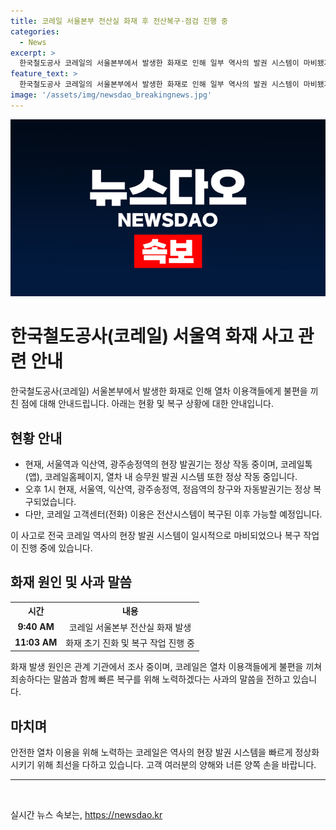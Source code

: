 ```yaml
---
title: 코레일 서울본부 전산실 화재 후 전산복구·점검 진행 중
categories:
  - News
excerpt: >
  한국철도공사 코레일의 서울본부에서 발생한 화재로 인해 일부 역사의 발권 시스템이 마비됐지만, 코레일은 현재 전산 복구 및 점검 작업을 진행 중이며, 오후 1시 현재 일부 역사의 발권 시스템이 정상 복구됐다고 밝혔습니다. 또한, 코레일톡, 코레일 홈페이지, 승무원 발권 시스템은 정상 작동 중이며, 화재 발생 원인은 조사 예정이라고 전했습니다.
feature_text: >
  한국철도공사 코레일의 서울본부에서 발생한 화재로 인해 일부 역사의 발권 시스템이 마비됐지만, 코레일은 현재 전산 복구 및 점검 작업을 진행 중이며, 오후 1시 현재 일부 역사의 발권 시스템이 정상 복구됐다고 밝혔습니다. 또한, 코레일톡, 코레일 홈페이지, 승무원 발권 시스템은 정상 작동 중이며, 화재 발생 원인은 조사 예정이라고 전했습니다.
image: '/assets/img/newsdao_breakingnews.jpg'
---
```


<p><img src="/assets/img/newsdao_breakingnews.jpg" alt="firstkoreanews 속보" /></p>

<h1>한국철도공사(코레일) 서울역 화재 사고 관련 안내</h1>

<p data-ke-size="size16">한국철도공사(코레일) 서울본부에서 발생한 화재로 인해 열차 이용객들에게 불편을 끼친 점에 대해 안내드립니다. 아래는 현황 및 복구 상황에 대한 안내입니다.</p>

<h2 data-ke-size="size26">현황 안내</h2>

<ul>
  <li>현재, 서울역과 익산역, 광주송정역의 현장 발권기는 정상 작동 중이며, 코레일톡(앱), 코레일홈페이지, 열차 내 승무원 발권 시스템 또한 정상 작동 중입니다.</li>
  <li>오후 1시 현재, 서울역, 익산역, 광주송정역, 정읍역의 창구와 자동발권기는 정상 복구되었습니다.</li>
  <li>다만, 코레일 고객센터(전화) 이용은 전산시스템이 복구된 이후 가능할 예정입니다.</li>
</ul>

<p data-ke-size="size16">이 사고로 전국 코레일 역사의 현장 발권 시스템이 일시적으로 마비되었으나 복구 작업이 진행 중에 있습니다.</p>

<h2 data-ke-size="size26">화재 원인 및 사과 말씀</h2>

<table>
  <tr>
    <th><b>시간</b></th>
    <th><b>내용</b></th>
  </tr>
  <tr>
    <td style="text-align: center; height: 17px;"><b>9:40 AM</b></td>
    <td style="text-align: center; height: 17px;">코레일 서울본부 전산실 화재 발생</td>
  </tr>
  <tr>
    <td style="text-align: center; height: 17px;"><b>11:03 AM</b></td>
    <td style="text-align: center; height: 17px;">화재 초기 진화 및 복구 작업 진행 중</td>
  </tr>
</table>

<p data-ke-size="size16">화재 발생 원인은 관계 기관에서 조사 중이며, 코레일은 열차 이용객들에게 불편을 끼쳐 죄송하다는 말씀과 함께 빠른 복구를 위해 노력하겠다는 사과의 말씀을 전하고 있습니다.</p>

<h2 data-ke-size="size26">마치며</h2>

<p data-ke-size="size16">안전한 열차 이용을 위해 노력하는 코레일은 역사의 현장 발권 시스템을 빠르게 정상화시키기 위해 최선을 다하고 있습니다. 고객 여러분의 양해와 너른 양쪽 손을 바랍니다.</p>

<hr>

<p data-ke-size="size16">&nbsp;</p>
실시간 뉴스 속보는, <a href="https://newsdao.kr" rel="dofollow">https://newsdao.kr</a>


